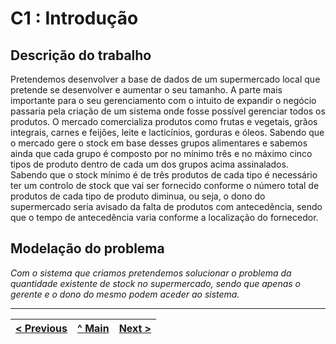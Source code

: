 # C1 : Introdução


## Descrição do trabalho
Pretendemos desenvolver a base de dados de um supermercado local que pretende se desenvolver e aumentar o seu tamanho. A parte mais importante para o seu gerenciamento com o intuito de expandir o negócio passaria pela criação de um sistema onde fosse possível gerenciar todos os produtos. 
O mercado comercializa produtos como frutas e vegetais, grãos integrais, carnes e feijões, leite e lacticínios, gorduras e óleos. Sabendo que o mercado gere o stock em base desses grupos alimentares e sabemos ainda que cada grupo é composto por no mínimo três e no máximo cinco tipos de produto dentro de cada um dos grupos acima assinalados. 
Sabendo que o stock mínimo é de três produtos de cada tipo é necessário ter um controlo de stock que vai ser fornecido conforme o número total de produtos de cada tipo de produto diminua, ou seja, o dono do supermercado seria avisado da falta de produtos com antecedência, sendo que o tempo de antecedência varia conforme a localização do fornecedor.

## Modelação do problema

_Com o sistema que criamos pretendemos solucionar o problema da quantidade existente de stock no supermercado, sendo que apenas o gerente e o dono do mesmo podem aceder ao sistema._




---
[< Previous](rei00.md) | [^ Main](https://github.com/TCM21-SIBD03/reportSIBD) | [Next >](rei02.md)
:--- | :---: | ---: 
